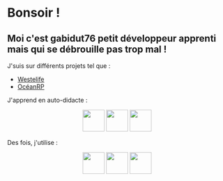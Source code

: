 # Bonsoir !

## Moi c'est gabidut76 petit développeur apprenti mais qui se débrouille pas trop mal !

J'suis sur différents projets tel que :

- [Westelife](https://westerlife.fr)
- [OcéanRP](https://oceanrp.fr)

J'apprend en auto-didacte :
<center>
<img src="https://upload.wikimedia.org/wikipedia/fr/thumb/2/2e/Java_Logo.svg/1200px-Java_Logo.svg.png" width="50px" heigh="50px"></img>
<img src="https://upload.wikimedia.org/wikipedia/commons/thumb/d/d9/Node.js_logo.svg/1200px-Node.js_logo.svg.png" width="50px" heigh="50px"></img>
<img src="https://upload.wikimedia.org/wikipedia/commons/thumb/6/61/HTML5_logo_and_wordmark.svg/1024px-HTML5_logo_and_wordmark.svg.png" width="50px" heigh="50px"></img>


</center>

Des fois, j'utilise :
<center>
<img src="https://upload.wikimedia.org/wikipedia/commons/thumb/b/b2/Bootstrap_logo.svg/1200px-Bootstrap_logo.svg.png" width="50px" heigh="50px"></img>
<img src="https://tailwindcss.com/_next/static/media/social-square.b622e290e82093c36cca57092ffe494f.jpg" width="50px" heigh="50px"></img>
<img src="https://discord.js.org/static/djs_logo.png" width="50px" heigh="50px"></img>


</center>

